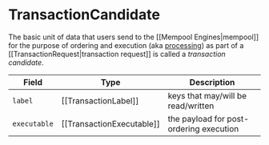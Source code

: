 # TransactionCandidate


The basic unit of data that users send to
the [[Mempool Engines|mempool]] for the purpose of ordering and execution
(aka [processing](https://en.wikipedia.org/wiki/Transaction_processing))
as part of a [[TransactionRequest|transaction request]] is called a _transaction candidate_.

| Field        | Type                      | Description                             |
|--------------|---------------------------|-----------------------------------------|
| `label`      | [[TransactionLabel]]      | keys that may/will be read/written      |
| `executable` | [[TransactionExecutable]] | the payload for post-ordering execution |
